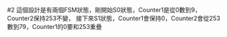 #2
這個設計是有兩個FSM狀態，剛開始S0狀態，Counter1是從0數到9，Counter2保持253不變，
接下來S1狀態，Counter1會保持0，Counter2會從253數到79，Counter1的0要和253重疊
